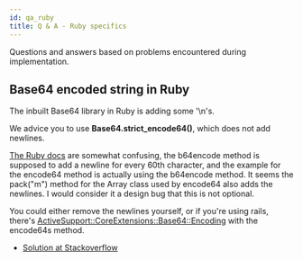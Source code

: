 ```yaml
---
id: qa_ruby
title: Q & A - Ruby specifics
---
```


Questions and answers based on problems encountered during implementation. 

## Base64 encoded string in Ruby

The inbuilt Base64 library in Ruby is adding some '\n's.

We advice you to use **Base64.strict_encode64()**, which does not add newlines. 

[The Ruby docs](http://ruby-doc.org/stdlib/libdoc/base64/rdoc/classes/Base64.html) are somewhat confusing, the b64encode method is supposed to add a newline for every 60th character, and the example for the encode64 method is actually using the b64encode method. It seems the pack("m") method for the Array class used by encode64 also adds the newlines. I would consider it a design bug that this is not optional.

You could either remove the newlines yourself, or if you're using rails, there's [ActiveSupport::CoreExtensions::Base64::Encoding](http://api.rubyonrails.org/classes/ActiveSupport/CoreExtensions/Base64/Encoding.html) with the encode64s method.

 - [Solution at Stackoverflow](http://stackoverflow.com/questions/2620975/strange-n-in-base64-encoded-string-in-ruby)